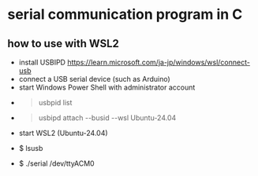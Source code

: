 # serial communication program in C

## how to use with WSL2
+ install USBIPD https://learn.microsoft.com/ja-jp/windows/wsl/connect-usb
+ connect a USB serial device (such as Arduino)
+ start Windows Power Shell with administrator account
- > usbpid list
- > usbipd attach --busid <BUSID of the USB device shown in the list above> --wsl Ubuntu-24.04
+ start WSL2 (Ubuntu-24.04)
- $ lsusb
+ $ ./serial /dev/ttyACM0
